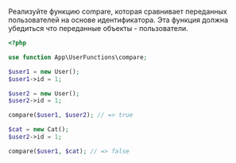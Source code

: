 Реализуйте функцию compare, которая сравнивает переданных пользователей на основе идентификатора. Эта функция должна убедиться что переданные объекты - пользователи.
```php
<?php

use function App\UserFunctions\compare;

$user1 = new User();
$user1->id = 1;

$user2 = new User();
$user2->id = 1;

compare($user1, $user2); // => true

$cat = new Cat();
$user2->id = 1;

compare($user1, $cat); // => false